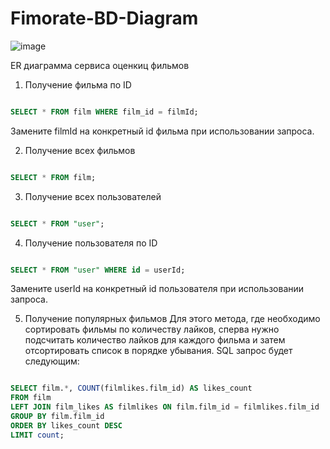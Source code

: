 # Fimorate-BD-Diagram

![image](https://github.com/YP-Maverick/Fimorate-BD-Diagram/assets/147594756/0113be6d-f978-4d24-b896-67f9f94a68c1)


ER диаграмма сервиса оценкиц фильмов

1. Получение фильма по ID
```sql

SELECT * FROM film WHERE film_id = filmId;
```
Замените filmId на конкретный id фильма при использовании запроса.

2. Получение всех фильмов
```sql

SELECT * FROM film;
```
3. Получение всех пользователей
```sql

SELECT * FROM "user";
```
4. Получение пользователя по ID
```sql

SELECT * FROM "user" WHERE id = userId;
```
Замените userId на конкретный id пользователя при использовании запроса.

5. Получение популярных фильмов
Для этого метода, где необходимо сортировать фильмы по количеству лайков, сперва нужно подсчитать количество лайков для каждого фильма и затем отсортировать список в порядке убывания. SQL запрос будет следующим:

```sql

SELECT film.*, COUNT(filmlikes.film_id) AS likes_count
FROM film
LEFT JOIN film_likes AS filmlikes ON film.film_id = filmlikes.film_id
GROUP BY film.film_id
ORDER BY likes_count DESC
LIMIT count;
```
